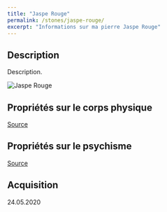 ```yaml
---
title: "Jaspe Rouge"
permalink: /stones/jaspe-rouge/
excerpt: "Informations sur ma pierre Jaspe Rouge"
---
```


## Description
Description.

![Jaspe Rouge](/images/stones//images/JaspeRouge_Kerstin_20200524.jpg "Jaspe Rouge")

## Propriétés sur le corps physique


[Source](https://)


## Propriétés sur le psychisme


[Source](https://)

## Acquisition


24.05.2020
